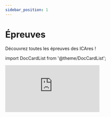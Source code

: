 ```yaml
---
sidebar_position: 1
---
```


# Épreuves

Découvrez toutes les épreuves des ICAres !

import DocCardList from '@theme/DocCardList';

<DocCardList className='hide-icons' />

<iframe
    src="https://www.facebook.com/plugins/video.php?height=314&href=https%3A%2F%2Fwww.facebook.com%2FInterCentralesdesArts%2Fvideos%2F1442171996280158%2F&show_text=false&width=560&t=0"
    style={{
      border: 'none',
      overflow: 'hidden',
      width: '100%',
      aspectRatio: '16/9',
      maxWidth: '1080px',
      background: 'linear-gradient(#962d7e, #6e2261)'
    }}
    scrolling="no" frameborder="0" allowfullscreen="true"
    allow="autoplay; clipboard-write; encrypted-media; picture-in-picture; web-share"
    allowFullScreen="true">
</iframe>